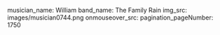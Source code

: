 musician_name: William
band_name: The Family Rain
img_src: images/musician0744.png
onmouseover_src: 
pagination_pageNumber: 1750